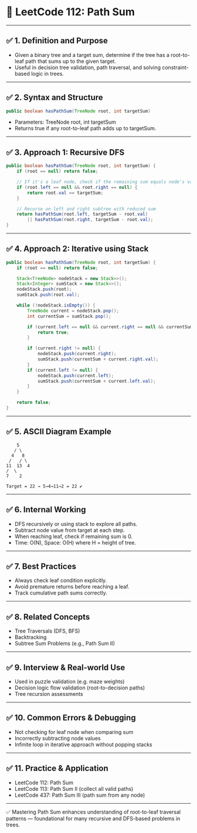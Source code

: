 # 🌳 LeetCode 112: Path Sum

---

## ✅ 1. Definition and Purpose

- Given a binary tree and a target sum, determine if the tree has a root-to-leaf path that sums up to the given target.
- Useful in decision tree validation, path traversal, and solving constraint-based logic in trees.

---

## ✅ 2. Syntax and Structure

```java
public boolean hasPathSum(TreeNode root, int targetSum)
```
- Parameters: TreeNode root, int targetSum
- Returns true if any root-to-leaf path adds up to targetSum.

---

## ✅ 3. Approach 1: Recursive DFS

```java
public boolean hasPathSum(TreeNode root, int targetSum) {
    if (root == null) return false;

    // If it's a leaf node, check if the remaining sum equals node's value
    if (root.left == null && root.right == null) {
        return root.val == targetSum;
    }

    // Recurse on left and right subtree with reduced sum
    return hasPathSum(root.left, targetSum - root.val)
        || hasPathSum(root.right, targetSum - root.val);
}
```

---

## ✅ 4. Approach 2: Iterative using Stack

```java
public boolean hasPathSum(TreeNode root, int targetSum) {
    if (root == null) return false;

    Stack<TreeNode> nodeStack = new Stack<>();
    Stack<Integer> sumStack = new Stack<>();
    nodeStack.push(root);
    sumStack.push(root.val);

    while (!nodeStack.isEmpty()) {
        TreeNode current = nodeStack.pop();
        int currentSum = sumStack.pop();

        if (current.left == null && current.right == null && currentSum == targetSum) {
            return true;
        }

        if (current.right != null) {
            nodeStack.push(current.right);
            sumStack.push(currentSum + current.right.val);
        }
        if (current.left != null) {
            nodeStack.push(current.left);
            sumStack.push(currentSum + current.left.val);
        }
    }

    return false;
}
```

---

## ✅ 5. ASCII Diagram Example

```
    5
   / \
  4   8
 /   / \
11  13  4
/  \
7    2

Target = 22 → 5→4→11→2 = 22 ✔️
```

---

## ✅ 6. Internal Working

- DFS recursively or using stack to explore all paths.
- Subtract node value from target at each step.
- When reaching leaf, check if remaining sum is 0.
- Time: O(N), Space: O(H) where H = height of tree.

---

## ✅ 7. Best Practices

- Always check leaf condition explicitly.
- Avoid premature returns before reaching a leaf.
- Track cumulative path sums correctly.

---

## ✅ 8. Related Concepts

- Tree Traversals (DFS, BFS)
- Backtracking
- Subtree Sum Problems (e.g., Path Sum II)

---

## ✅ 9. Interview & Real-world Use

- Used in puzzle validation (e.g. maze weights)
- Decision logic flow validation (root-to-decision paths)
- Tree recursion assessments

---

## ✅ 10. Common Errors & Debugging

- Not checking for leaf node when comparing sum
- Incorrectly subtracting node values
- Infinite loop in iterative approach without popping stacks

---

## ✅ 11. Practice & Application

- LeetCode 112: Path Sum
- LeetCode 113: Path Sum II (collect all valid paths)
- LeetCode 437: Path Sum III (path sum from any node)

---

✅ Mastering Path Sum enhances understanding of root-to-leaf traversal patterns — foundational for many recursive and DFS-based problems in trees.

